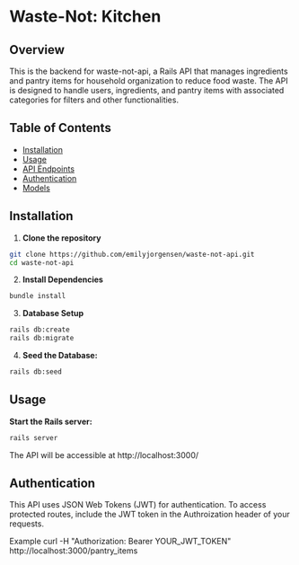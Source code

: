 # Waste-Not: Kitchen

## Overview

This is the backend for waste-not-api, a Rails API that manages ingredients and pantry items for household organization to reduce food waste. The API is designed to handle users, ingredients, and pantry items with associated categories for filters and other functionalities.

## Table of Contents

- [Installation](#installation)
- [Usage](#usage)
- [API Endpoints](#api-endpoints)
- [Authentication](#authentication)
- [Models](#models)

## Installation

1. **Clone the repository**

```bash
git clone https://github.com/emilyjorgensen/waste-not-api.git
cd waste-not-api
```

2. **Install Dependencies**

```bash
bundle install
```

3. **Database Setup**

```bash
rails db:create
rails db:migrate
```

4. **Seed the Database:**

```bash
rails db:seed
```

## Usage

**Start the Rails server:**

```bash
rails server
```

The API will be accessible at http://localhost:3000/

## Authentication

This API uses JSON Web Tokens (JWT) for authentication. To access protected routes, include the JWT token in the Authroization header of your requests.

Example
curl -H "Authorization: Bearer YOUR_JWT_TOKEN" http://localhost:3000/pantry_items
